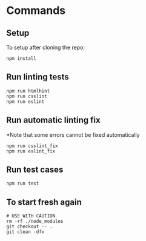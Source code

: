 # Commands

## Setup
To setup after cloning the repo:
```
npm install
```

## Run linting tests
```
npm run htmlhint
npm run csslint
npm run eslint
```

## Run automatic linting fix
\*Note that some errors cannot be fixed automatically
```
npm run csslint_fix
npm run eslint_fix
```

## Run test cases
```
npm run test
```

## To start fresh again
```
# USE WITH CAUTION
rm -rf ./node_modules
git checkout -- .
git clean -dfx
```
